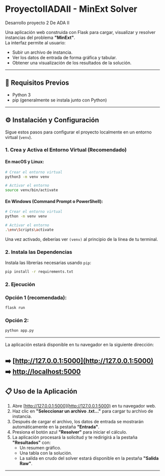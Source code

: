 # ProyectoIIADAII - MinExt Solver
Desarrollo proyecto 2 De ADA II

Una aplicación web construida con Flask para cargar, visualizar y resolver instancias del problema **"MinExt"**.  
La interfaz permite al usuario:

- Subir un archivo de instancia.
- Ver los datos de entrada de forma gráfica y tabular.
- Obtener una visualización de los resultados de la solución.

---

## 🚀 Requisitos Previos

- Python 3  
- pip (generalmente se instala junto con Python)

---

## ⚙️ Instalación y Configuración

Sigue estos pasos para configurar el proyecto localmente en un entorno virtual (`venv`).

### 1. Crea y Activa el Entorno Virtual (Recomendado)

#### En macOS y Linux:

```bash
# Crear el entorno virtual
python3 -m venv venv

# Activar el entorno
source venv/bin/activate
```

#### En Windows (Command Prompt o PowerShell):

```bash
# Crear el entorno virtual
python -m venv venv

# Activar el entorno
.\env\Scripts\activate
```

Una vez activado, deberías ver `(venv)` al principio de la línea de tu terminal.

### 2. Instala las Dependencias

Instala las librerías necesarias usando `pip`:

```bash
pip install -r requirements.txt
```


### 2. Ejecución
### Opción 1 (recomendada):

```bash
flask run
```

### Opción 2:

```bash
python app.py
```

---



La aplicación estará disponible en tu navegador en la siguiente dirección:

➡️ [http://127.0.0.1:5000](http://127.0.0.1:5000)
➡️ [http://localhost:5000](http://localhost:5000)
---

## 📋 Uso de la Aplicación

1. Abre [http://127.0.0.1:5000](http://127.0.0.1:5000) en tu navegador web.
2. Haz clic en **"Seleccionar un archivo .txt..."** para cargar tu archivo de instancia.
3. Después de cargar el archivo, los datos de entrada se mostrarán automáticamente en la pestaña **"Entrada"**.
4. Presiona el botón azul **"Resolver"** para iniciar el cálculo.
5. La aplicación procesará la solicitud y te redirigirá a la pestaña **"Resultados"** con:
   - Un resumen gráfico.
   - Una tabla con la solución.
   - La salida en crudo del solver estará disponible en la pestaña **"Salida Raw"**.

---